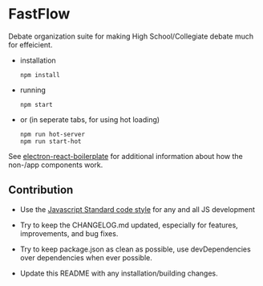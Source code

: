 # FastFlow

Debate organization suite for making High School/Collegiate debate much for effeicient.
* installation

      npm install

* running

      npm start

* or (in seperate tabs, for using hot loading)

      npm run hot-server
      npm run start-hot

See [electron-react-boilerplate](https://github.com/chentsulin/electron-react-boilerplate) for additional information about how the non-/app components work.

## Contribution

* Use the [Javascript Standard code style](https://github.com/feross/standard) for any and all JS development

* Try to keep the CHANGELOG.md updated, especially for features, improvements, and bug fixes.

* Try to keep package.json as clean as possible, use devDependencies over dependencies when ever possible.

* Update this README with any installation/building changes. 
